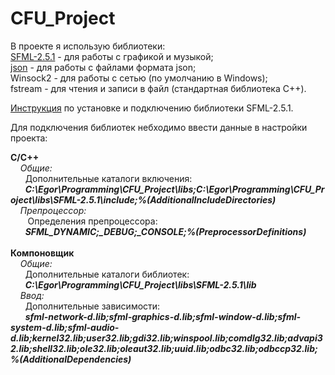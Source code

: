 # CFU_Project

В проекте я использую библиотеки:<br/>
[SFML-2.5.1](https://www.sfml-dev.org/download.php) - для работы с графикой и музыкой;<br/>
[json](https://github.com/nlohmann/json) - для работы с файлами формата json;<br/>
Winsock2 - для работы с сетью (по умолчанию в Windows);<br/>
fstream - для чтения и записи в файл (стандартная библиотека C++).<br/>

[Инструкция](https://kychka-pc.ru/sfml/urok-1-podklyuchenie-biblioteki-k-srede-razrabotki-visual-studio-2013.html) по установке и подключению библиотеки SFML-2.5.1. <br/>

Для подключения библиотек небходимо ввести данные в настройки проекта:

**C/C++**<br/>
&nbsp;&nbsp;&nbsp; *Общие:*<br/>
&nbsp;&nbsp;&nbsp;&nbsp;&nbsp;&nbsp;Дополнительные каталоги включения: <br/>
&nbsp;&nbsp;&nbsp;&nbsp;&nbsp;&nbsp;***C:\Egor\Programming\CFU_Project\libs;C:\Egor\Programming\CFU_Project\libs\SFML-2.5.1\include;%(AdditionalIncludeDirectories)***<br/>
&nbsp;&nbsp;&nbsp; *Препроцессор:*<br/>
&nbsp;&nbsp;&nbsp;&nbsp;&nbsp;&nbsp; Определения препроцессора:<br/>
&nbsp;&nbsp;&nbsp;&nbsp;&nbsp;&nbsp;***SFML_DYNAMIC;_DEBUG;_CONSOLE;%(PreprocessorDefinitions)***<br/><br/>
**Компоновщик**<br/>
&nbsp;&nbsp;&nbsp; *Общие:*<br/>
&nbsp;&nbsp;&nbsp;&nbsp;&nbsp;&nbsp;Дополнительные каталоги библиотек: <br/>
&nbsp;&nbsp;&nbsp;&nbsp;&nbsp;&nbsp;***C:\Egor\Programming\CFU_Project\libs\SFML-2.5.1\lib***<br/>
&nbsp;&nbsp;&nbsp; *Ввод:*<br/>
&nbsp;&nbsp;&nbsp;&nbsp;&nbsp;&nbsp;Дополнительные зависимости: <br/>
&nbsp;&nbsp;&nbsp;&nbsp;&nbsp;&nbsp;***sfml-network-d.lib;sfml-graphics-d.lib;sfml-window-d.lib;sfml-system-d.lib;sfml-audio-d.lib;kernel32.lib;user32.lib;gdi32.lib;winspool.lib;comdlg32.lib;advapi32.lib;shell32.lib;ole32.lib;oleaut32.lib;uuid.lib;odbc32.lib;odbccp32.lib;%(AdditionalDependencies)***<br/>